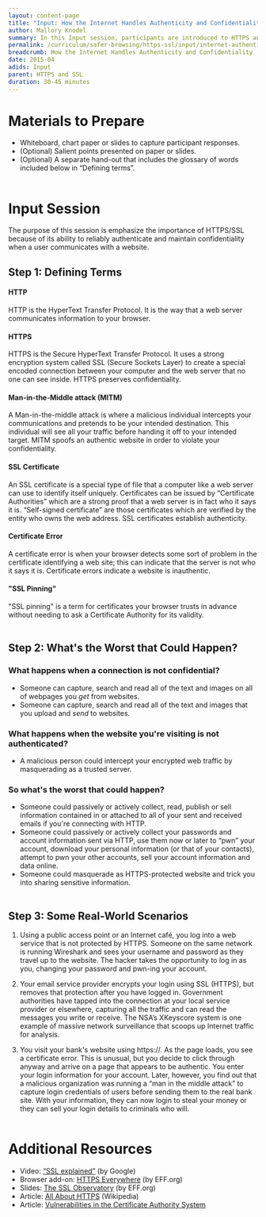 ```yaml
---
layout: content-page
title: "Input: How the Internet Handles Authenticity and Confidentiality"
author: Mallory Knodel
summary: In this Input session, participants are introduced to HTTPS and SSL connections and how they maintain confidentiality between a user and a server over a network connection.
permalink: /curriculum/safer-browsing/https-ssl/input/internet-authenticity-confidentiality/
breadcrumb: How the Internet Handles Authenticity and Confidentiality
date: 2015-04
adids: Input
parent: HTTPS and SSL
duration: 30-45 minutes
---
```

# Materials to Prepare
- Whiteboard, chart paper or slides to capture participant responses.
- (Optional) Salient points presented on paper or slides.
- (Optional) A separate hand-out that includes the glossary of words included below in “Defining terms”.
<br><br>

# Input Session 
The purpose of this session is emphasize the importance of HTTPS/SSL because of its ability to reliably authenticate and maintain confidentiality when a user communicates with a website.

## Step 1: Defining Terms

#### HTTP
HTTP is the HyperText Transfer Protocol. It is the way that a web server communicates information to your browser.

#### HTTPS
HTTPS is the Secure HyperText Transfer Protocol. It uses a strong encryption system called SSL (Secure Sockets Layer) to create a special encoded connection between your computer and the web server that no one can see inside. HTTPS preserves confidentiality.

#### Man-in-the-Middle attack (MITM)
A Man-in-the-middle attack is where a malicious individual intercepts your communications and pretends to be your intended destination. This individual will see all your traffic before handing it off to your intended target. MITM spoofs an authentic website in order to violate your confidentiality.

#### SSL Certificate
An SSL certificate is a special type of file that a computer like a web server can use to identify itself uniquely. Certificates can be issued by “Certificate Authorities” which are a strong proof that a web server is in fact who it says it is. “Self-signed certificate” are those certificates which are verified by the entity who owns the web address. SSL certificates establish authenticity.

#### Certificate Error
A certificate error is when your browser detects some sort of problem in the certificate identifying a web site; this can indicate that the server is not who it says it is. Certificate errors indicate a website is inauthentic.

#### "SSL Pinning"
"SSL pinning" is a term for certificates your browser trusts in advance without needing to ask a Certificate Authority for its validity.
<br><br>

## Step 2: What's the Worst that Could Happen?

### What happens when a connection is not confidential?
- Someone can capture, search and read all of the text and images on all of webpages you *get* from websites.
- Someone can capture, search and read all of the text and images that you upload and *send* to websites.

### What happens when the website you're visiting is not authenticated?
 - A malicious person could intercept your encrypted web traffic by masquerading as a trusted server.

### So what's the worst that could happen?
- Someone could passively or actively collect, read, publish or sell information contained in or attached to all of your sent and received emails if you're connecting with HTTP.
- Someone could passively or actively collect your passwords and account information sent via HTTP, use them now or later to “pwn” your account, download your personal information (or that of your contacts), attempt to pwn your other accounts, sell your account information and data online.
- Someone could masquerade as HTTPS-protected website and trick you into sharing sensitive information.
<br><br>

## Step 3: Some Real-World Scenarios

1. Using a public access point or an Internet café, you log into a web service that is not protected by HTTPS. Someone on the same network is running Wireshark and sees your username and password as they travel up to the website. The hacker takes the opportunity to log in as you, changing your password and pwn-ing your account.

2. Your email service provider encrypts your login using SSL (HTTPS), but removes that protection after you have logged in. Government authorities have tapped into the connection at your local service provider or elsewhere, capturing all the traffic and can read the messages you write or receive. The NSA’s XKeyscore system is one example of massive network surveillance that scoops up Internet traffic for analysis.

3. You visit your bank's website using https://. As the page loads, you see a certificate error. This is unusual, but you decide to click through anyway and arrive on a page that appears to be authentic. You enter your login information for your account. Later, however, you find out that a malicious organization was running a “man in the middle attack” to capture login credentials of users before sending them to the real bank site. With your information, they can now login to steal your money or they can sell your login details to criminals who will.
<br><br>

# Additional Resources
- Video: [“SSL explained”](https://www.youtube.com/watch?v=a72fHRr6MRU) (by Google)
- Browser add-on: [HTTPS Everywhere](https://www.eff.org/https-everywhere) (by EFF.org)
- Slides: [The SSL Observatory](https://www.eff.org/observatory) (by EFF.org)
- Article: [All About HTTPS](https://en.wikipedia.org/wiki/HTTPS) (Wikipedia)
- Article: [Vulnerabilities in the Certificate Authority System](https://www.eff.org/deeplinks/2011/12/2011-review-ever-clearer-vulnerabilities-certificate-authority-system)
<br><br>

